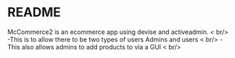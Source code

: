 # README

McCommerce2 is an ecommerce app using devise and activeadmin. < br/>
-This is to allow there to be two types of users Admins and users < br/>
-This also allows admins to add products to via a GUI < br/>
